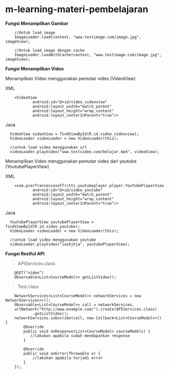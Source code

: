 # m-learning-materi-pembelajaran
**Fungsi Menampilkan Gambar**

        //Untuk load image
        ImageLoader.load(context, "www.testimage.com/image.jpg", imageView);
        
        //Untuk load image dengan cache
        ImageLoader.loadWithCache(context, "www.testimage.com/image.jpg", imageView);
        
        
        
**Fungsi Menampilkan Video**

Menampilkan Video menggunakan pemutar video (VideoView)

XML

        <VideoView
                android:id="@+id/video_videoview"
                android:layout_width="match_parent"
                android:layout_height="wrap_content"
                android:layout_centerInParent="true"/>

Java

      VideoView videoView = findViewById(R.id.video_videoview);
      VideoLoader videoLoader = new VideoLoader(this);
      
      //untuk load video menggunakan url
      videoLoader.playVideo("www.testvideo.com/belajar.mp4", videoView);
      
      
Menampilkan Video menggunakan pemutar video dari youtube (YoutubePlayerView)

XML

        <com.pierfrancescosoffritti.youtubeplayer.player.YouTubePlayerView
                android:id="@+id/video_youtube"
                android:layout_width="match_parent"
                android:layout_height="wrap_content"
                android:layout_centerInParent="true"/>

Java
      
      YoutubePlayerView youtubePlayerView = findViewById(R.id.video_youtube);
      VideoLoader videoLoader = new VideoLoader(this);
      
      //untuk load video menggunakan youtube
      videoLoader.playVideo("iaskjkja", youtubePlayerView);

**Fungsi Restful API**

>APIServices.class

        @GET("video")
        Observable<List<CourseModel>> getListVideo();
        
>Test.class
       
        NetworkServices<List<CourseModel>> networkServices = new NetworkServices<>();
        Observable<List<CourseModel>> call = networkServices.
        urlNetwork("http://www.example.com/").create(APIServices.class)
                .getListVideo();
        networkServices.subscribe(call, new Callback<List<CourseModel>>() {
            @Override
            public void onResponse(List<CourseModel> courseModels) {
               //lakukan apabila sudah mendapatkan response
            }

            @Override
            public void onError(Throwable e) {
                //lakukan apabila terjadi error
            }
        });
